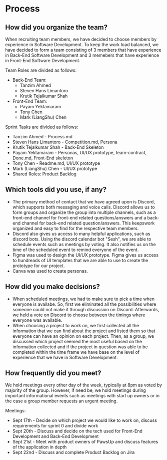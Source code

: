 # Process

## How did you organize the team?

When recruiting team members, we have decided to choose members by experience in Software Development. 
To keep the work load balanced, we have decided to form a team consisting of 3 members that have experience 
in Back-End Software Development and 3 memebers that have experience in Front-End Software Development.

Team Roles are divided as follows:
* Back-End Team:
    * Tanzim Ahmed
    * Steven Hans Limantoro
    * Krutik Tejalkumar Shah
* Front-End Team:
    * Payam Yektamaram
    * Tony Chen
    * Mark (LiangShu) Chen


Sprint Tasks are divided as follows:
* Tanzim Ahmed - Process.md
* Steven Hans Limantoro - Competition.md, Persona
* Krutik Tejalkumar Shah - Back-End Skeleton
* Payam Yektamaram - Personas, UI/UX prototype,
team-contract, Done.md, Front-End skeleton
* Tony Chen - Readme.md, UI/UX prototype
* Mark (LiangShu) Chen - UI/UX prototype
* Shared Roles: Product Backlog


## Which tools did you use, if any?
* The primary method of contact that we have agreed upon is Discord, which supports both messaging and voice calls.
 Discord allows us to form groups and organize the group into multiple channels, such as a front-end channel for 
 front-end related questions/answers and a back-end channel for back-end related question/answers. This keepswork 
 organized and easy to find for the respective team members. 
* Discord also gives us access to many helpful applications, such as discord bots. Using the discord calendar bot 
"Sesh", we are able to schedule events such as meetings by voting. It also notifies us on the time of the scheduled 
event to remind everyone of the event.
* Figma was used to design the UI/UX prototype. Figma gives us access to hundreads of UI templates that we are able 
to use to create the prototype for our project.
* Canva was used to create personas.

## How did you make decisions?
* When scheduled meetings, we had to make sure to pick a time when everyone is availabe. So, first we eliminated
all the possibilities where someone could not make it through discussion on Discord. Afterwards, we held a vote
on Discord to choose between the timings where everyone was available.
* When choosing a project to work on, we first collected all the information that we can find about the project
and listed them so that everyone can have an opinion on each project. Then, as a group, we discussed which
project seemed the most useful based on the information collected and if the project in question was able to
be completed within the time frame we have base on the level of experience that we have in Software Development.

## How frequently did you meet?
We hold meetings every other day of the week, typically at 8pm as voted by majority of the group. However, if
need be, we hold meetings during important informational events such as meetings with start up owners or in
the case a group member requests an urgent meeting.

Meetings:

* Sept 17th - Decide on which project we would like to work on, discuss requirements for sprint 0 and divide work
* Sept 20th - Discuss and decide on the tech used for Front-End Development and Back-End Development
* Sept 21st - Meet with product owners of PawsUp and discuss features of the application in depth
* Sept 22nd - Discuss and complete Product Backlog on Jira
